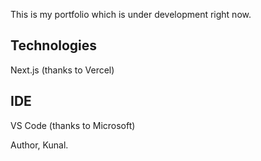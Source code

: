 This is my portfolio which is under development right now.

## Technologies
Next.js (thanks to Vercel)

## IDE
VS Code (thanks to Microsoft)

Author,
Kunal.